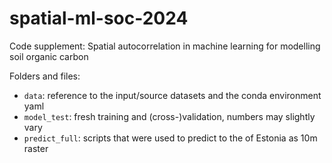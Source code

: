 # spatial-ml-soc-2024

Code supplement: Spatial autocorrelation in machine learning for modelling soil organic carbon

Folders and files:
- `data`: reference to the input/source datasets and the conda environment yaml
- `model_test`: fresh training and (cross-)validation, numbers may slightly vary
- `predict_full`: scripts that were used to predict to the of Estonia as 10m raster
